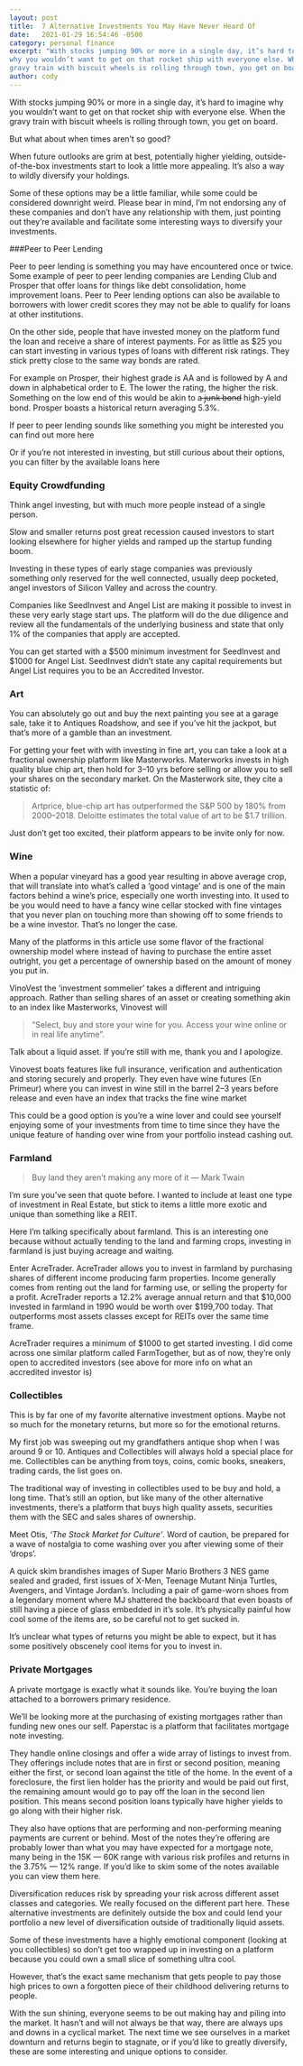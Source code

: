 ```yaml
---
layout: post
title:  7 Alternative Investments You May Have Never Heard Of
date:   2021-01-29 16:54:46 -0500
category: personal finance
excerpt: "With stocks jumping 90% or more in a single day, it’s hard to imagine
why you wouldn’t want to get on that rocket ship with everyone else. When the
gravy train with biscuit wheels is rolling through town, you get on board."
author: cody
---
```

With stocks jumping 90% or more in a single day, it’s hard to imagine why you wouldn’t want to get on that rocket ship with everyone else. When the gravy train with biscuit wheels is rolling through town, you get on board.

But what about when times aren’t so good?

When future outlooks are grim at best, potentially higher yielding, outside-of-the-box investments start to look a little more appealing. It’s also a way to wildly diversify your holdings.

Some of these options may be a little familiar, while some could be considered downright weird. Please bear in mind, I’m not endorsing any of these companies and don’t have any relationship with them, just pointing out they’re available and facilitate some interesting ways to diversify your investments.

###Peer to Peer Lending

Peer to peer lending is something you may have encountered once or twice. Some example of peer to peer lending companies are Lending Club and Prosper that offer loans for things like debt consolidation, home improvement loans. Peer to Peer lending options can also be available to borrowers with lower credit scores they may not be able to qualify for loans at other institutions.

On the other side, people that have invested money on the platform fund the loan and receive a share of interest payments. For as little as $25 you can start investing in various types of loans with different risk ratings. They stick pretty close to the same way bonds are rated.

For example on Prosper, their highest grade is AA and is followed by A and down in alphabetical order to E. The lower the rating, the higher the risk. Something on the low end of this would be akin to a ̶j̶u̶n̶k̶ ̶b̶o̶n̶d̶ high-yield bond. Prosper boasts a historical return averaging 5.3%.

If peer to peer lending sounds like something you might be interested you can find out more here

Or if you’re not interested in investing, but still curious about their options, you can filter by the available loans here

### Equity Crowdfunding

Think angel investing, but with much more people instead of a single person.

Slow and smaller returns post great recession caused investors to start looking elsewhere for higher yields and ramped up the startup funding boom.

Investing in these types of early stage companies was previously something only reserved for the well connected, usually deep pocketed, angel investors of Silicon Valley and across the country.

Companies like SeedInvest and Angel List are making it possible to invest in these very early stage start ups. The platform will do the due diligence and review all the fundamentals of the underlying business and state that only 1% of the companies that apply are accepted.

You can get started with a \$500 minimum investment for SeedInvest and \$1000 for Angel List. SeedInvest didn’t state any capital requirements but Angel List requires you to be an Accredited Investor.

### Art

You can absolutely go out and buy the next painting you see at a garage sale, take it to Antiques Roadshow, and see if you’ve hit the jackpot, but that’s more of a gamble than an investment.

For getting your feet with with investing in fine art, you can take a look at a fractional ownership platform like Masterworks. Materworks invests in high quality blue chip art, then hold for 3–10 yrs before selling or allow you to sell your shares on the secondary market. On the Masterwork site, they cite a statistic of:

> Artprice, blue-chip art has outperformed the S&P 500 by 180% from 2000–2018. Deloitte estimates the total value of art to be $1.7 trillion.

Just don’t get too excited, their platform appears to be invite only for now.

### Wine

When a popular vineyard has a good year resulting in above average crop, that will translate into what’s called a ‘good vintage’ and is one of the main factors behind a wine’s price, especially one worth investing into. It used to be you would need to have a fancy wine cellar stocked with fine vintages that you never plan on touching more than showing off to some friends to be a wine investor. That’s no longer the case.

Many of the platforms in this article use some flavor of the fractional ownership model where instead of having to purchase the entire asset outright, you get a percentage of ownership based on the amount of money you put in.

VinoVest the ‘investment sommelier’ takes a different and intriguing approach. Rather than selling shares of an asset or creating something akin to an index like Masterworks, Vinovest will

> “Select, buy and store your wine for you. Access your wine online or in real life anytime”.

Talk about a liquid asset. If you’re still with me, thank you and I apologize.

Vinovest boats features like full insurance, verification and authentication and storing securely and properly. They even have wine futures (En Primeur) where you can invest in wine still in the barrel 2–3 years before release and even have an index that tracks the fine wine market

This could be a good option is you’re a wine lover and could see yourself enjoying some of your investments from time to time since they have the unique feature of handing over wine from your portfolio instead cashing out.

### Farmland

> Buy land they aren’t making any more of it — Mark Twain

I’m sure you’ve seen that quote before. I wanted to include at least one type of investment in Real Estate, but stick to items a little more exotic and unique than something like a REIT.

Here I’m talking specifically about farmland. This is an interesting one because without actually tending to the land and farming crops, investing in farmland is just buying acreage and waiting.

Enter AcreTrader. AcreTrader allows you to invest in farmland by purchasing shares of different income producing farm properties. Income generally comes from renting out the land for farming use, or selling the property for a profit. AcreTrader reports a 12.2% average annual return and that \$10,000 invested in farmland in 1990 would be worth over \$199,700 today. That outperforms most assets classes except for REITs over the same time frame.

AcreTrader requires a minimum of \$1000 to get started investing. I did come across one similar platform called FarmTogether, but as of now, they’re only open to accredited investors (see above for more info on what an accredited investor is)

### Collectibles

This is by far one of my favorite alternative investment options. Maybe not so much for the monetary returns, but more so for the emotional returns.

My first job was sweeping out my grandfathers antique shop when I was around 9 or 10. Antiques and Collectibles will always hold a special place for me. Collectibles can be anything from toys, coins, comic books, sneakers, trading cards, the list goes on.

The traditional way of investing in collectibles used to be buy and hold, a long time. That’s still an option, but like many of the other alternative investments, there’s a platform that buys high quality assets, securities them with the SEC and sales shares of ownership.

Meet Otis, _‘The Stock Market for Culture’_. Word of caution, be prepared for a wave of nostalgia to come washing over you after viewing some of their ‘drops’.

A quick skim brandishes images of Super Mario Brothers 3 NES game sealed and graded, first issues of X-Men, Teenage Mutant Ninja Turtles, Avengers, and Vintage Jordan’s. Including a pair of game-worn shoes from a legendary moment where MJ shattered the backboard that even boasts of still having a piece of glass embedded in it’s sole. It’s physically painful how cool some of the items are, so be careful not to get sucked in.

It’s unclear what types of returns you might be able to expect, but it has some positively obscenely cool items for you to invest in.

### Private Mortgages

A private mortgage is exactly what it sounds like. You’re buying the loan attached to a borrowers primary residence.

We’ll be looking more at the purchasing of existing mortgages rather than funding new ones our self. Paperstac is a platform that facilitates mortgage note investing.

They handle online closings and offer a wide array of listings to invest from. They offerings include notes that are in first or second position, meaning either the first, or second loan against the title of the home. In the event of a foreclosure, the first lien holder has the priority and would be paid out first, the remaining amount would go to pay off the loan in the second lien position. This means second position loans typically have higher yields to go along with their higher risk.

They also have options that are performing and non-performing meaning payments are current or behind. Most of the notes they’re offering are probably lower than what you may have expected for a mortgage note, many being in the 15K — 60K range with various risk profiles and returns in the 3.75% — 12% range. If you’d like to skim some of the notes available you can view them here.

Diversification reduces risk by spreading your risk across different asset classes and categories. We really focused on the different part here. These alternative investments are definitely outside the box and could lend your portfolio a new level of diversification outside of traditionally liquid assets.

Some of these investments have a highly emotional component (looking at you collectibles) so don’t get too wrapped up in investing on a platform because you could own a small slice of something ultra cool.

However, that’s the exact same mechanism that gets people to pay those high prices to own a forgotten piece of their childhood delivering returns to people.

With the sun shining, everyone seems to be out making hay and piling into the market. It hasn’t and will not always be that way, there are always ups and downs in a cyclical market. The next time we see ourselves in a market downturn and returns begin to stagnate, or if you’d like to greatly diversify, these are some interesting and unique options to consider.
